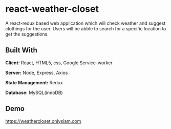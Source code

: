 # react-weather-closet

A react-redux based web application which will check weather and suggest clothings for the user. Users will be abble to search for a specific location to get the suggestions.

## Built With

**Client:** React, HTML5, css, Google Service-worker

**Server:** Node, Express, Axios

**State Management:** Redux

**Database:** MySQL(innoDB)

## Demo

https://weathercloset.onlysiam.com
